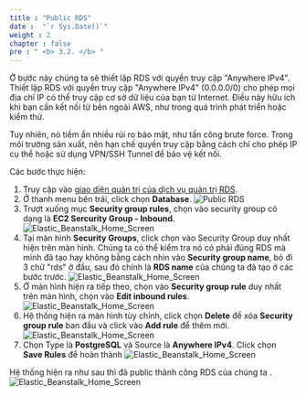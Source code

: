 ```yaml
---
title : "Public RDS"
date :  "`r Sys.Date()`" 
weight : 2 
chapter : false
pre : " <b> 3.2. </b> "
---
```


Ở bước này chúng ta sẽ thiết lập RDS với quyền truy cập "Anywhere IPv4". Thiết lập RDS với quyền truy cập "Anywhere IPv4" (0.0.0.0/0) cho phép mọi địa chỉ IP có thể truy cập cơ sở dữ liệu của bạn từ Internet. Điều này hữu ích khi bạn cần kết nối từ bên ngoài AWS, như trong quá trình phát triển hoặc kiểm thử.

Tuy nhiên, nó tiềm ẩn nhiều rủi ro bảo mật, như tấn công brute force. Trong môi trường sản xuất, nên hạn chế quyền truy cập bằng cách chỉ cho phép IP cụ thể hoặc sử dụng VPN/SSH Tunnel để bảo vệ kết nối.

Các bước thực hiện:

1. Truy cập vào [giao diện quản trị của dịch vụ quản trị RDS](https://ap-southeast-2.console.aws.amazon.com/rds/home?region=ap-southeast-2#).
2. Ở thanh menu bên trái, click chọn **Database**.
 ![Public RDS](/images/3.connect/009-.png)
3. Trượt xuống mục **Security group rules**, chọn vào security group có dạng là **EC2 Sercurity Group - Inbound**.
![Elastic_Beanstalk_Home_Screen](/images/3.connect/010-.png)
4. Tại màn hình **Security Groups**, click chọn vào Security Group duy nhất hiện trên màn hình. Chúng ta có thể kiểm tra nó có phải đúng RDS mà mình đã tạo hay không bằng cách nhìn vào **Security group name**, bỏ đi 3 chữ "rds" ở đầu, sau đó chính là **RDS name** của chúng ta đã tạo ở các bước trước.
![Elastic_Beanstalk_Home_Screen](/images/3.connect/011-.png)
5. Ở màn hình hiện ra tiếp theo, chọn vào **Security group rule** duy nhất trên màn hình, chọn vào **Edit inbound rules**. 
![Elastic_Beanstalk_Home_Screen](/images/3.connect/012-.png)
6. Hệ thống hiện ra màn hình tùy chỉnh, click chọn **Delete** để xóa **Security group rule** ban đầu và click vào **Add rule** để thêm mới.
![Elastic_Beanstalk_Home_Screen](/images/3.connect/013-.png)
7. Chọn Type là **PostgreSQL** và Source là **Anywhere IPv4**. Click chọn **Save Rules** để hoàn thành
![Elastic_Beanstalk_Home_Screen](/images/3.connect/014-.png)

Hệ thống hiện ra như sau thì đã public thành công RDS của chúng ta .
![Elastic_Beanstalk_Home_Screen](/images/3.connect/015-.png)

